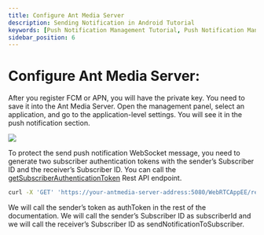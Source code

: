 ```yaml
---
title: Configure Ant Media Server 
description: Sending Notification in Android Tutorial
keywords: [Push Notification Management Tutorial, Push Notification Management, Ant Media Server Documentation, Ant Media Server Tutorials]
sidebar_position: 6
---
```


# Configure Ant Media Server:

After you register FCM or APN, you will have the private key. You need to save it into the Ant Media Server. Open the management panel, select an application, and go to the application-level settings. You will see it in the push notification section.

![](@site/static/img/push-notification-settings.jpg)

To protect the send push notification WebSocket message, you need to generate two subscriber authentication tokens with the sender’s Subscriber ID and the receiver’s Subscriber ID. You can call the [getSubscriberAuthenticationToken](https://antmedia.io/rest/#/default/getSubscriberAuthenticationToken) Rest API endpoint.

```bash
curl -X 'GET' 'https://your-antmedia-server-address:5080/WebRTCAppEE/rest/v2/push-notification/subscriber-auth-token?subscriberId=<your-subscriber-id>'
```

We will call the sender’s token as authToken in the rest of the documentation. We will call the sender’s Subscriber ID as subscriberId and we will call the receiver’s Subscriber ID as sendNotificationToSubscriber.
